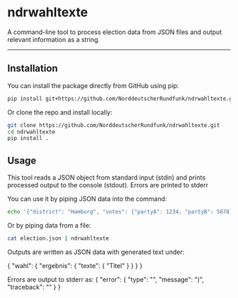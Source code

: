 # ndrwahltexte

A command-line tool to process election data from JSON files and output relevant information as a string.

---

## Installation

You can install the package directly from GitHub using pip:

```bash
pip install git+https://github.com/NorddeutscherRundfunk/ndrwahltexte.git
```

Or clone the repo and install locally:

```bash
git clone https://github.com/NorddeutscherRundfunk/ndrwahltexte.git
cd ndrwahltexte
pip install .
```

## Usage

This tool reads a JSON object from standard input (stdin) and prints processed output to the console (stdout). Errors are printed to stderr

You can use it by piping JSON data into the command:
```bash
echo '{"district": "Hamburg", "votes": {"partyA": 1234, "partyB": 5678}}' | ndrwahltexte
```

Or by piping data from a file:
```bash
cat election.json | ndrwahltexte
```

Outputs are written as JSON data with generated text under:

{
  "wahl": {
    "ergebnis": {
      "texte": {
        "Titel"
      }
    }
  }
}

Errors are output to stderr as:
{
  "error": {
    "type": "",
    "message": ")",
    "traceback": ""
  }
}
